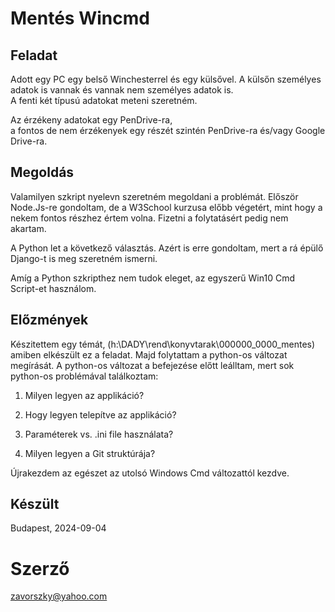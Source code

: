 # Mentés Wincmd

## Feladat

Adott egy PC egy belső Winchesterrel és egy külsővel.
A külsőn személyes adatok is vannak és vannak nem személyes adatok is.<br>
A fenti két típusú adatokat meteni szeretném.

Az érzékeny adatokat egy PenDrive-ra,<br>
a fontos de nem érzékenyek egy részét szintén PenDrive-ra és/vagy Google Drive-ra.

## Megoldás

Valamilyen szkript nyelevn szeretném megoldani a problémát. Először Node.Js-re gondoltam,
de a W3School kurzusa előbb végetért, mint hogy a nekem fontos részhez értem volna. Fizetni a folytatásért pedig nem akartam.

A Python let a következő választás. Azért is erre gondoltam, mert a rá épülő Django-t is meg szeretném ismerni.

Amíg a Python szkripthez nem tudok eleget, az egyszerű Win10 Cmd Script-et használom.

## Előzmények

Készitettem egy témát, (h:\DADY\rend\konyvtarak\000000_0000_mentes\) amiben elkészült ez a feladat.
Majd folytattam a python-os változat megírását. A python-os változat a befejezése előtt leálltam,
mert sok python-os problémával találkoztam:

1. Milyen legyen az applikáció?

1. Hogy legyen telepítve az applikáció?

1. Paraméterek vs. .ini file használata?

1. Milyen legyen a Git struktúrája?

Újrakezdem az egészet az utolsó Windows Cmd változattól kezdve.

## Készült

Budapest, 2024-09-04

# Szerző

zavorszky@yahoo.com
